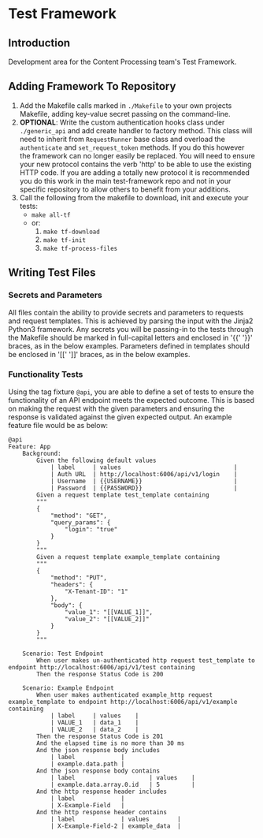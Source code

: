 # Test Framework
## Introduction
Development area for the Content Processing team's Test Framework.

## Adding Framework To Repository
1. Add the Makefile calls marked in `./Makefile` to your own projects Makefile, adding key-value secret passing on the command-line.
2. **OPTIONAL**: Write the custom authentication hooks class under `./generic_api` and add create handler to factory method. This class will need to inherit from `RequestRunner` base class and overload the `authenticate` and `set_request_token` methods. If you do this however the framework can no longer easily be replaced. You will need to ensure your new protocol contains the verb 'http' to be able to use the existing HTTP code. If you are adding a totally new protocol it is recommended you do this work in the main test-framework repo and not in your specific repository to allow others to benefit from your additions.
3. Call the following from the makefile to download, init and execute your tests:
    - `make all-tf`
    - or:
        1. `make tf-download`
        2. `make tf-init`
        3. `make tf-process-files`

## Writing Test Files
### Secrets and Parameters
All files contain the ability to provide secrets and parameters to requests and request templates. This is achieved by parsing the input with the Jinja2 Python3 framework. Any secrets you will be passing-in to the tests through the Makefile should be marked in full-capital letters and enclosed in '{{' '}}' braces, as in the below examples. Parameters defined in templates should be enclosed in '[[' ']]' braces, as in the below examples.

### Functionality Tests
Using the tag fixture `@api`, you are able to define a set of tests to ensure the functionality of an API endpoint meets the expected outcome. This is based on making the request with the given parameters and ensuring the response is validated against the given expected output. An example feature file would be as below:

``` gherkin
@api
Feature: App
    Background:
        Given the following default values
            | label     | values                                |
            | Auth URL  | http://localhost:6006/api/v1/login    |
            | Username  | {{USERNAME}}                          |
            | Password  | {{PASSWORD}}                          |
        Given a request template test_template containing
        """
        {
            "method": "GET",
            "query_params": {
                "login": "true"
            }
        }
        """
        Given a request template example_template containing
        """
        {
            "method": "PUT",
            "headers": {
                "X-Tenant-ID": "1"
            },
            "body": {
                "value_1": "[[VALUE_1]]",
                "value_2": "[[VALUE_2]]"
            }
        }
        """

    Scenario: Test Endpoint
        When user makes un-authenticated http request test_template to endpoint http://localhost:6006/api/v1/test containing
        Then the response Status Code is 200

    Scenario: Example Endpoint
        When user makes authenticated example_http request example_template to endpoint http://localhost:6006/api/v1/example containing
            | label     | values    |
            | VALUE_1   | data_1    |
            | VALUE_2   | data_2    |
        Then the response Status Code is 201
        And the elapsed time is no more than 30 ms
        And the json response body includes
            | label             |
            | example.data.path |
        And the json response body contains
            | label                     | values    |
            | example.data.array.0.id   | 5         |
        And the http response header includes
            | label             |
            | X-Example-Field   |
        And the http response header contains
            | label             | values        |
            | X-Example-Field-2 | example_data  |
```